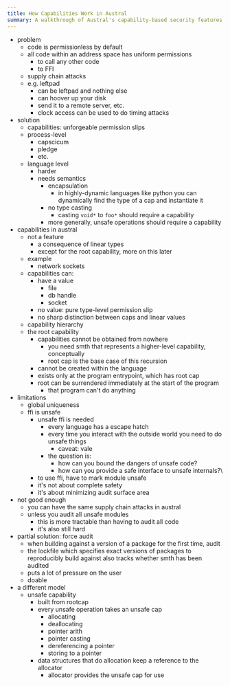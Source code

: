 ```yaml
---
title: How Capabilities Work in Austral
summary: A walkthrough of Austral's capability-based security features.
---
```


- problem
  - code is permissionless by default
  - all code within an address space has uniform permissions
    - to call any other code
    - to FFI
  - supply chain attacks
  - e.g. leftpad
    - can be leftpad and nothing else
    - can hoover up your disk
    - send it to a remote server, etc.
    - clock access can be used to do timing attacks
- solution
  - capabilities: unforgeable permission slips
  - process-level
    - capscicum
    - pledge
    - etc.
  - language level
    - harder
    - needs semantics
      - encapsulation
        - in highly-dynamic languages like python you can dynamically find the type of a cap and instantiate it
      - no type casting
        - casting `void*` to `foo*` should require a capability
      - more generally, unsafe operations should require a capability
- capabilities in austral
  - not a feature
    - a consequence of linear types
    - except for the root capability, more on this later
  - example
    - network sockets
  - capabilities can:
    - have a value
      - file
      - db handle
      - socket
    - no value: pure type-level permission slip
    - no sharp distinction between caps and linear values
  - capability hierarchy
  - the root capability
    - capabilities cannot be obtained from nowhere
      - you need smth that represents a higher-level capability, conceptually
      - root cap is the base case of this recursion
    - cannot be created within the language
    - exists only at the program entrypoint, which has root cap
    - root can be surrendered immediately at the start of the program
      - that program can't do anything
- limitations
  - global uniqueness
  - ffi is unsafe
    - unsafe ffi is needed
      - every language has a escape hatch
      - every time you interact with the outside world you need to do unsafe things
        - caveat: vale
      - the question is:
        - how can you bound the dangers of unsafe code?
        - how can you provide a safe interface to unsafe internals?\
    - to use ffi, have to mark module unsafe
    - it's not about complete safety
    - it's about minimizing audit surface area
- not good enough
  - you can have the same supply chain attacks in austral
  - unless you audit all unsafe modules
    - this is more tractable than having to audit all code
    - it's also still hard
- partial solution: force audit
  - when building against a version of a package for the first time, audit
  - the lockfile which specifies exact versions of packages to reproducibly build against also tracks whether smth has been audited
  - puts a lot of pressure on the user
  - doable
- a different model
  - unsafe capability
    - built from rootcap
    - every unsafe operation takes an unsafe cap
      - allocating
      - deallocating
      - pointer arith
      - pointer casting
      - dereferencing a pointer
      - storing to a pointer
    - data structures that do allocation keep a reference to the allocator
      - allocator provides the unsafe cap for use
